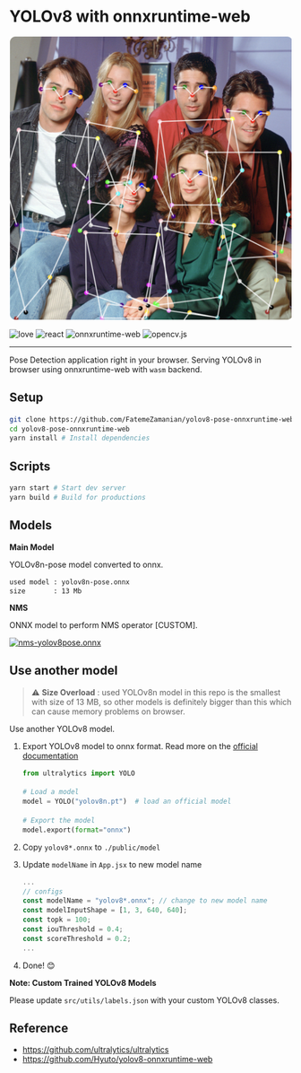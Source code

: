# YOLOv8 with onnxruntime-web

<p align="center">
  <img src="./sample.png" />
</p>

![love](https://img.shields.io/badge/Made%20with-🖤-white)
![react](https://img.shields.io/badge/React-blue?logo=react)
![onnxruntime-web](https://img.shields.io/badge/onnxruntime--web-white?logo=onnx&logoColor=black)
![opencv.js](https://img.shields.io/badge/opencv.js-green?logo=opencv)

---

Pose Detection application right in your browser.
Serving YOLOv8 in browser using onnxruntime-web with `wasm` backend.

## Setup

```bash
git clone https://github.com/FatemeZamanian/yolov8-pose-onnxruntime-web.git
cd yolov8-pose-onnxruntime-web
yarn install # Install dependencies
```

## Scripts

```bash
yarn start # Start dev server
yarn build # Build for productions
```

## Models

**Main Model**

YOLOv8n-pose model converted to onnx.

```
used model : yolov8n-pose.onnx
size       : 13 Mb
```

**NMS**

ONNX model to perform NMS operator [CUSTOM].

[![nms-yolov8pose.onnx](https://img.shields.io/badge/nms--yolov8.onnx-black?logo=onnx)](https://netron.app/?url=https://raw.githubusercontent.com/FatemeZamanian/yolov8-pose-onnxruntime-web/master/public/model/modified-nms-yolov8-pose.onnx)

## Use another model

> :warning: **Size Overload** : used YOLOv8n model in this repo is the smallest with size of 13 MB, so other models is definitely bigger than this which can cause memory problems on browser.

Use another YOLOv8 model.

1. Export YOLOv8 model to onnx format. Read more on the [official documentation](https://docs.ultralytics.com/tasks/detection/#export)

   ```python
   from ultralytics import YOLO

   # Load a model
   model = YOLO("yolov8n.pt")  # load an official model

   # Export the model
   model.export(format="onnx")
   ```

2. Copy `yolov8*.onnx` to `./public/model`
3. Update `modelName` in `App.jsx` to new model name
   ```jsx
   ...
   // configs
   const modelName = "yolov8*.onnx"; // change to new model name
   const modelInputShape = [1, 3, 640, 640];
   const topk = 100;
   const iouThreshold = 0.4;
   const scoreThreshold = 0.2;
   ...
   ```
4. Done! 😊

**Note: Custom Trained YOLOv8 Models**

Please update `src/utils/labels.json` with your custom YOLOv8 classes.

## Reference

- https://github.com/ultralytics/ultralytics
- https://github.com/Hyuto/yolov8-onnxruntime-web
